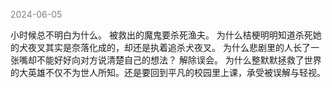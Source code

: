 
<span style="color: gray;">2024-06-05</span>

小时候总不明白为什么。 被救出的魔鬼要杀死渔夫。 为什么桔梗明明知道杀死她的犬夜叉其实是奈落化成的，却还是执着追杀犬夜叉。 为什么悲剧里的人长了一张嘴却不能好好向对方说清楚自己的想法？ 解除误会。 为什么整默默拯救了世界的大英雄不仅不为世人所知。还是要回到平凡的校园里上课，承受被误解与轻视。